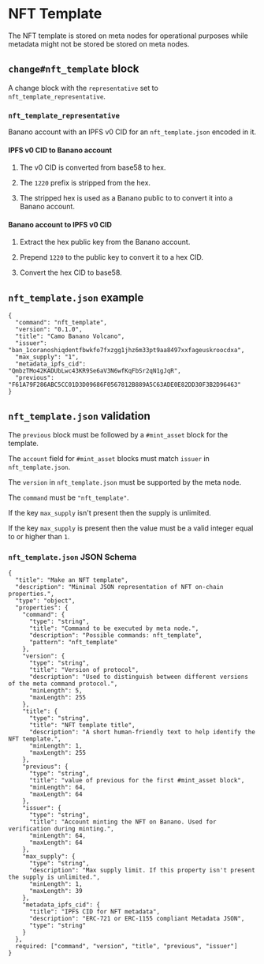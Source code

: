 # NFT Template

The NFT template is stored on meta nodes for operational purposes while metadata might not be stored be stored on meta nodes.


## `change#nft_template` block

A change block with the `representative` set to `nft_template_representative`.


### `nft_template_representative`

Banano account with an IPFS v0 CID for an `nft_template.json` encoded in it.


#### IPFS v0 CID to Banano account

1) The v0 CID is converted from base58 to hex.

2) The `1220` prefix is stripped from the hex.

3) The stripped hex is used as a Banano public to to convert it into a Banano account.


#### Banano account to IPFS v0 CID

1) Extract the hex public key from the Banano account.

2) Prepend `1220` to the public key to convert it to a hex CID.

3) Convert the hex CID to base58.


## `nft_template.json` example

```
{
  "command": "nft_template",
  "version": "0.1.0",
  "title": "Camo Banano Volcano",
  "issuer": "ban_1coranoshiqdentfbwkfo7fxzgg1jhz6m33pt9aa8497xxfageuskroocdxa",
  "max_supply": "1",
  "metadata_ipfs_cid": "QmbzTMo42KADUbLwc43KR9Se6aV3N6wfKqFbSr2qN1gJqR",
  "previous": "F61A79F286ABC5CC01D3D09686F0567812B889A5C63ADE0E82DD30F3B2D96463"
}
```


## `nft_template.json` validation

The `previous` block must be followed by a `#mint_asset` block for the template.

The `account` field for `#mint_asset` blocks must match `issuer` in `nft_template.json`.

The `version` in `nft_template.json` must be supported by the meta node.

The `command` must be `"nft_template"`.

If the key `max_supply` isn't present then the supply is unlimited.

If the key `max_supply` is present then the value must be a valid integer equal to or higher than `1`.


### `nft_template.json` JSON Schema
```
{
  "title": "Make an NFT template",
  "description": "Minimal JSON representation of NFT on-chain properties.",
  "type": "object",
  "properties": {
    "command": {
      "type": "string",
      "title": "Command to be executed by meta node.",
      "description": "Possible commands: nft_template",
      "pattern": "nft_template"
    },
    "version": {
      "type": "string",
      "title": "Version of protocol",
      "description": "Used to distinguish between different versions of the meta command protocol.",
      "minLength": 5,
      "maxLength": 255
    },
    "title": {
      "type": "string",
      "title": "NFT template title",
      "description": "A short human-friendly text to help identify the NFT template.",
      "minLength": 1,
      "maxLength": 255
    },
    "previous": {
      "type": "string",
      "title": "value of previous for the first #mint_asset block",
      "minLength": 64,
      "maxLength": 64
    },
    "issuer": {
      "type": "string",
      "title": "Account minting the NFT on Banano. Used for verification during minting.",
      "minLength": 64,
      "maxLength": 64
    },
    "max_supply": {
      "type": "string",
      "description": "Max supply limit. If this property isn't present the supply is unlimited.",
      "minLength": 1,
      "maxLength": 39
    },
    "metadata_ipfs_cid": {
      "title": "IPFS CID for NFT metadata",
      "description": "ERC-721 or ERC-1155 compliant Metadata JSON",
      "type": "string"
    }
  },
  required: ["command", "version", "title", "previous", "issuer"]
}
```
